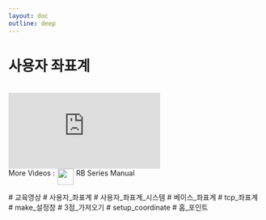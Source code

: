 ```yaml
---
layout: doc
outline: deep
---
```


# 사용자 좌표계

<br>

<iframe class="video-resources"
src="https://www.youtube.com/embed/pmKHpMG0SvI?si=O8tz-zcIQu7qO-l6"
title="UI Screen Layout" 
frameborder="0" 
allow="accelerometer; autoplay; clipboard-write; encrypted-media; gyroscope; picture-in-picture; web-share" 
referrerpolicy="strict-origin-when-cross-origin" 
allowfullscreen>
</iframe>

<br>

<div class="more-videos-info">
  <span>More Videos : </span>
  <img src="/youtube_64.png" width=32 height=32 />
  <a href="https://www.youtube.com/playlist?list=PLa7dlfy7PJ2w79uPRvhXDd61yqKZtpVdc" target="_blank">
    RB Series Manual
  </a>
</div>

\# 교육영상
\# 사용자\_좌표계
\# 사용자\_좌표계\_시스템
\# 베이스\_좌표계
\# tcp\_좌표계
\# make\_설정창
\# 3점\_가져오기
\# setup_coordinate
\# 홈\_포인트

<style scoped>
img {
  margin: 0 5px;
}

a {
  text-decoration: none;
}

.more-videos-info {
  display: flex;
}
</style>
